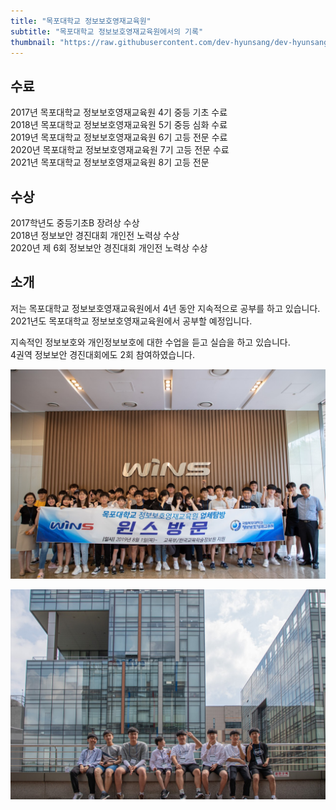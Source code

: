 ```yaml
---
title: "목포대학교 정보보호영재교육원"
subtitle: "목포대학교 정보보호영재교육원에서의 기록"
thumbnail: "https://raw.githubusercontent.com/dev-hyunsang/dev-hyunsang/master/images/5_i03Ud018svc17po9sn5jypph_rvkom4.jpg"
---
```


## 수료
2017년 목포대학교 정보보호영재교육원 4기 중등 기초 수료  
2018년 목포대학교 정보보호영재교육원 5기 중등 심화 수료  
2019년 목포대학교 정보보호영재교육원 6기 고등 전문 수료  
2020년 목포대학교 정보보호영재교육원 7기 고등 전문 수료  
2021년 목포대학교 정보보호영재교육원 8기 고등 전문  

## 수상
2017학년도 중등기초B 장려상 수상  
2018년 정보보안 경진대회 개인전 노력상 수상  
2020년 제 6회 정보보안 경진대회 개인전 노력상 수상  

## 소개
저는 목포대학교 정보보호영재교육원에서 4년 동안 지속적으로 공부를 하고 있습니다.  
2021년도 목포대학교 정보보호영재교육원에서 공부할 예정입니다.  

지속적인 정보보호와 개인정보보호에 대한 수업을 듣고 실습을 하고 있습니다.  
4권역 정보보안 경진대회에도 2회 참여하였습니다.

![Images](https://raw.githubusercontent.com/Dev-HyunSang/Dev-HyunSang/master/images/6_e03Ud018svcjdw7knn7qbhj_rvkom4.jpg)

![Images](https://raw.githubusercontent.com/dev-hyunsang/dev-hyunsang/master/images/5_i03Ud018svc17po9sn5jypph_rvkom4.jpg)